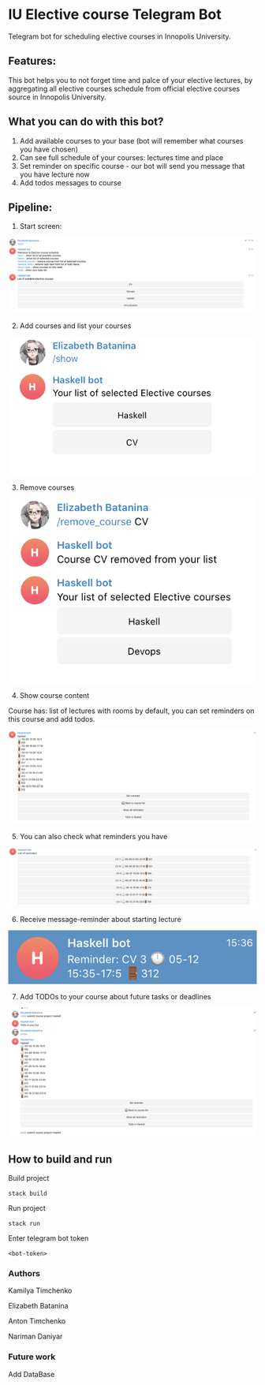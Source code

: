 # IU Elective course Telegram Bot

Telegram bot for scheduling elective courses in  Innopolis University. 

## Features:

This bot helps you to not forget time and palce of your elective lectures, by aggregating all elective courses 
schedule from official elective courses source in Innopolis University. 

## What you can do with this bot?

1. Add available courses to your base (bot will remember what courses you have chosen)
2. Can see full schedule of your courses: lectures time and place
3. Set reminder on specific course - our bot will send you message that you have lecture now
4. Add todos messages to course

## Pipeline:

1. Start screen: 

![start screen](img/start.png)

2. Add courses and list your  courses 

![add courses](img/list_courses.png)

3. Remove courses

![remove courses](img/remove_courses.png)

4. Show course content

Course has: list of lectures with rooms by default, you can set reminders on this course and add todos.

![course content](img/course_content.png)

5. You can also check what reminders you have

![course reminders](img/list_reminders.png)

6. Receive message-reminder about starting lecture

![reminder](img/reminder.png)

7. Add TODOs to your course about future tasks or deadlines

![todo](img/add_todo.png)

## How to build and run

Build project

```
stack build
```

Run project

```
stack run
```
Enter telegram bot token
```
<bot-token>
```

### Authors

Kamilya Timchenko

Elizabeth Batanina

Anton Timchenko

Nariman Daniyar

### Future work 

Add DataBase 